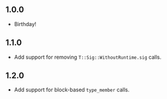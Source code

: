 ## 1.0.0
* Birthday!

## 1.1.0
* Add support for removing `T::Sig::WithoutRuntime.sig` calls.

## 1.2.0
* Add support for block-based `type_member` calls.
